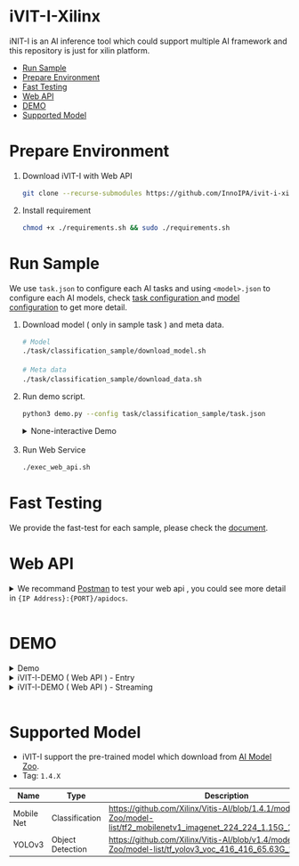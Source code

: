 # iVIT-I-Xilinx
iNIT-I is an AI inference tool which could support multiple AI framework and this repository is just for xilin platform.

* [Run Sample](#run-sample)
* [Prepare Environment](#prepare-environment)
* [Fast Testing](#fast-testing)
* [Web API](#web-api)
* [DEMO](#demo)
* [Supported Model](#supported-model)

#  Prepare Environment
1. Download iVIT-I with Web API
    ```bash
    git clone --recurse-submodules https://github.com/InnoIPA/ivit-i-xilinx.git && cd ivit-i-xilinx
    ```
2. Install requirement
    ```bash
    chmod +x ./requirements.sh && sudo ./requirements.sh
    ```

# Run Sample
We use `task.json` to configure each AI tasks and using `<model>.json` to configure each AI models, check [ task configuration ](./docs/task_configuration.md) and [model configuration](./docs/model_configuration.md) to get more detail.

1. Download model ( only in sample task ) and meta data.
    ```bash
    # Model
    ./task/classification_sample/download_model.sh

    # Meta data
    ./task/classification_sample/download_data.sh
    ```
2. Run demo script.
    ``` bash
    python3 demo.py --config task/classification_sample/task.json
    ```
    <details>
        <summary>None-interactive Demo</summary>
        <code> python3 demo.py --config task/classification_sample/task.json -s </code>
        <img src="./docs/images/cli-demo.png" width=80%>
    </details>
    <br>
3. Run Web Service
    ```bash
    ./exec_web_api.sh
    ```

# Fast Testing
We provide the fast-test for each sample, please check the [document](./test/README.md).


# Web API
<details>
    <summary>
        We recommand <a href="https://www.postman.com/">Postman</a> to test your web api , you could see more detail in <code>{IP Address}:{PORT}/apidocs</code>.
    </summary>
    <img src="docs/images/apidocs.png" width=80%>
</details>
<br>

# DEMO

<details>
    <summary>Demo</summary>
    <p>not figure here</p>
</details>
<details>
    <summary>iVIT-I-DEMO ( Web API ) - Entry</summary>
    <img src="./docs/images/entry.png" width=80%>
</details>
<details>
    <summary>iVIT-I-DEMO ( Web API ) - Streaming</summary>
    <img src="./docs/images/stream.png" width=80%>
</details>

<br>
    


# Supported Model
* iVIT-I support the pre-trained model which download from [AI Model Zoo](https://github.com/Xilinx/Vitis-AI/tree/v1.4.1/models/AI-Model-Zoo/model-list).
* Tag: `1.4.X`

|   Name        |   Type    |   Description 
|   ---         |   ---     |   ---
|   Mobile Net  |   Classification  |   https://github.com/Xilinx/Vitis-AI/blob/1.4.1/models/AI-Model-Zoo/model-list/tf2_mobilenetv1_imagenet_224_224_1.15G_1.4/model.yaml
|   YOLOv3      |   Object Detection    |   https://github.com/Xilinx/Vitis-AI/blob/v1.4/models/AI-Model-Zoo/model-list/tf_yolov3_voc_416_416_65.63G_1.4/
